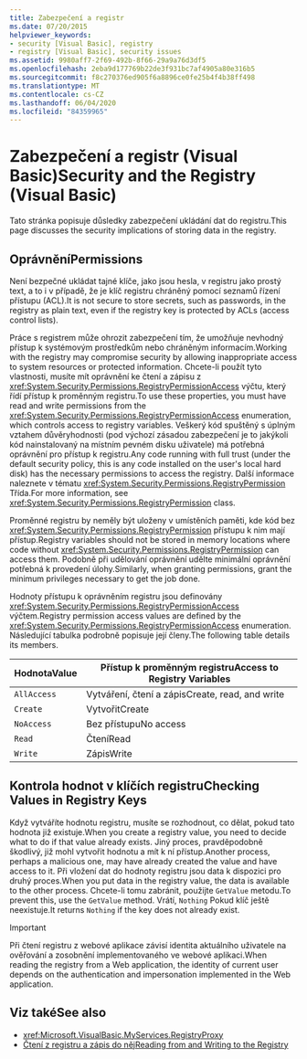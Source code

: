 ```yaml
---
title: Zabezpečení a registr
ms.date: 07/20/2015
helpviewer_keywords:
- security [Visual Basic], registry
- registry [Visual Basic], security issues
ms.assetid: 9980aff7-2f69-492b-8f66-29a9a76d3df5
ms.openlocfilehash: 2eba9d177769b22de3f931bc7af4905a80e316b5
ms.sourcegitcommit: f8c270376ed905f6a8896ce0fe25b4f4b38ff498
ms.translationtype: MT
ms.contentlocale: cs-CZ
ms.lasthandoff: 06/04/2020
ms.locfileid: "84359965"
---
```

# <a name="security-and-the-registry-visual-basic"></a><span data-ttu-id="a55c7-102">Zabezpečení a registr (Visual Basic)</span><span class="sxs-lookup"><span data-stu-id="a55c7-102">Security and the Registry (Visual Basic)</span></span>

<span data-ttu-id="a55c7-103">Tato stránka popisuje důsledky zabezpečení ukládání dat do registru.</span><span class="sxs-lookup"><span data-stu-id="a55c7-103">This page discusses the security implications of storing data in the registry.</span></span>  
  
## <a name="permissions"></a><span data-ttu-id="a55c7-104">Oprávnění</span><span class="sxs-lookup"><span data-stu-id="a55c7-104">Permissions</span></span>  

 <span data-ttu-id="a55c7-105">Není bezpečné ukládat tajné klíče, jako jsou hesla, v registru jako prostý text, a to i v případě, že je klíč registru chráněný pomocí seznamů řízení přístupu (ACL).</span><span class="sxs-lookup"><span data-stu-id="a55c7-105">It is not secure to store secrets, such as passwords, in the registry as plain text, even if the registry key is protected by ACLs (access control lists).</span></span>  
  
 <span data-ttu-id="a55c7-106">Práce s registrem může ohrozit zabezpečení tím, že umožňuje nevhodný přístup k systémovým prostředkům nebo chráněným informacím.</span><span class="sxs-lookup"><span data-stu-id="a55c7-106">Working with the registry may compromise security by allowing inappropriate access to system resources or protected information.</span></span> <span data-ttu-id="a55c7-107">Chcete-li použít tyto vlastnosti, musíte mít oprávnění ke čtení a zápisu z <xref:System.Security.Permissions.RegistryPermissionAccess> výčtu, který řídí přístup k proměnným registru.</span><span class="sxs-lookup"><span data-stu-id="a55c7-107">To use these properties, you must have read and write permissions from the <xref:System.Security.Permissions.RegistryPermissionAccess> enumeration, which controls access to registry variables.</span></span> <span data-ttu-id="a55c7-108">Veškerý kód spuštěný s úplným vztahem důvěryhodnosti (pod výchozí zásadou zabezpečení je to jakýkoli kód nainstalovaný na místním pevném disku uživatele) má potřebná oprávnění pro přístup k registru.</span><span class="sxs-lookup"><span data-stu-id="a55c7-108">Any code running with full trust (under the default security policy, this is any code installed on the user's local hard disk) has the necessary permissions to access the registry.</span></span> <span data-ttu-id="a55c7-109">Další informace naleznete v tématu <xref:System.Security.Permissions.RegistryPermission> Třída.</span><span class="sxs-lookup"><span data-stu-id="a55c7-109">For more information, see <xref:System.Security.Permissions.RegistryPermission> class.</span></span>  
  
 <span data-ttu-id="a55c7-110">Proměnné registru by neměly být uloženy v umístěních paměti, kde kód bez <xref:System.Security.Permissions.RegistryPermission> přístupu k nim mají přístup.</span><span class="sxs-lookup"><span data-stu-id="a55c7-110">Registry variables should not be stored in memory locations where code without <xref:System.Security.Permissions.RegistryPermission> can access them.</span></span> <span data-ttu-id="a55c7-111">Podobně při udělování oprávnění udělte minimální oprávnění potřebná k provedení úlohy.</span><span class="sxs-lookup"><span data-stu-id="a55c7-111">Similarly, when granting permissions, grant the minimum privileges necessary to get the job done.</span></span>  
  
 <span data-ttu-id="a55c7-112">Hodnoty přístupu k oprávněním registru jsou definovány <xref:System.Security.Permissions.RegistryPermissionAccess> výčtem.</span><span class="sxs-lookup"><span data-stu-id="a55c7-112">Registry permission access values are defined by the <xref:System.Security.Permissions.RegistryPermissionAccess> enumeration.</span></span> <span data-ttu-id="a55c7-113">Následující tabulka podrobně popisuje její členy.</span><span class="sxs-lookup"><span data-stu-id="a55c7-113">The following table details its members.</span></span>  
  
|<span data-ttu-id="a55c7-114">Hodnota</span><span class="sxs-lookup"><span data-stu-id="a55c7-114">Value</span></span>|<span data-ttu-id="a55c7-115">Přístup k proměnným registru</span><span class="sxs-lookup"><span data-stu-id="a55c7-115">Access to Registry Variables</span></span>|  
|-----------|----------------------------------|  
|`AllAccess`|<span data-ttu-id="a55c7-116">Vytváření, čtení a zápis</span><span class="sxs-lookup"><span data-stu-id="a55c7-116">Create, read, and write</span></span>|  
|`Create`|<span data-ttu-id="a55c7-117">Vytvořit</span><span class="sxs-lookup"><span data-stu-id="a55c7-117">Create</span></span>|  
|`NoAccess`|<span data-ttu-id="a55c7-118">Bez přístupu</span><span class="sxs-lookup"><span data-stu-id="a55c7-118">No access</span></span>|  
|`Read`|<span data-ttu-id="a55c7-119">Čtení</span><span class="sxs-lookup"><span data-stu-id="a55c7-119">Read</span></span>|  
|`Write`|<span data-ttu-id="a55c7-120">Zápis</span><span class="sxs-lookup"><span data-stu-id="a55c7-120">Write</span></span>|  
  
## <a name="checking-values-in-registry-keys"></a><span data-ttu-id="a55c7-121">Kontrola hodnot v klíčích registru</span><span class="sxs-lookup"><span data-stu-id="a55c7-121">Checking Values in Registry Keys</span></span>  

 <span data-ttu-id="a55c7-122">Když vytváříte hodnotu registru, musíte se rozhodnout, co dělat, pokud tato hodnota již existuje.</span><span class="sxs-lookup"><span data-stu-id="a55c7-122">When you create a registry value, you need to decide what to do if that value already exists.</span></span> <span data-ttu-id="a55c7-123">Jiný proces, pravděpodobně škodlivý, již mohl vytvořit hodnotu a mít k ní přístup.</span><span class="sxs-lookup"><span data-stu-id="a55c7-123">Another process, perhaps a malicious one, may have already created the value and have access to it.</span></span> <span data-ttu-id="a55c7-124">Při vložení dat do hodnoty registru jsou data k dispozici pro druhý proces.</span><span class="sxs-lookup"><span data-stu-id="a55c7-124">When you put data in the registry value, the data is available to the other process.</span></span> <span data-ttu-id="a55c7-125">Chcete-li tomu zabránit, použijte `GetValue` metodu.</span><span class="sxs-lookup"><span data-stu-id="a55c7-125">To prevent this, use the `GetValue` method.</span></span> <span data-ttu-id="a55c7-126">Vrátí, `Nothing` Pokud klíč ještě neexistuje.</span><span class="sxs-lookup"><span data-stu-id="a55c7-126">It returns `Nothing` if the key does not already exist.</span></span>  
  
> [!IMPORTANT]
> <span data-ttu-id="a55c7-127">Při čtení registru z webové aplikace závisí identita aktuálního uživatele na ověřování a zosobnění implementovaného ve webové aplikaci.</span><span class="sxs-lookup"><span data-stu-id="a55c7-127">When reading the registry from a Web application, the identity of current user depends on the authentication and impersonation implemented in the Web application.</span></span>  
  
## <a name="see-also"></a><span data-ttu-id="a55c7-128">Viz také</span><span class="sxs-lookup"><span data-stu-id="a55c7-128">See also</span></span>

- <xref:Microsoft.VisualBasic.MyServices.RegistryProxy>
- [<span data-ttu-id="a55c7-129">Čtení z registru a zápis do něj</span><span class="sxs-lookup"><span data-stu-id="a55c7-129">Reading from and Writing to the Registry</span></span>](reading-from-and-writing-to-the-registry.md)
